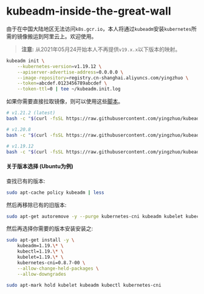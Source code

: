 # kubeadm-inside-the-great-wall

由于在中国大陆地区无法访问`k8s.gcr.io`，本人将通过`kubeadm`安装`kubernetes`所需的镜像搬运到阿里云上。欢迎使用。

> **注意:** 从2021年05月24开始本人不再提供`v19.x.x`以下版本的映射。

```bash
kubeadm init \
	--kubernetes-version=v1.19.12 \
	--apiserver-advertise-address=0.0.0.0 \
	--image-repository=registry.cn-shanghai.aliyuncs.com/yingzhuo \
	--token=abcdef.0123456789abcdef \
	--token-ttl=0 | tee ~/kubeadm.init.log
```

如果你需要直接拉取镜像，则可以使用这些[脚本](./.shell)。

```bash
# v1.21.2 (latest)
bash -c "$(curl -fsSL https://raw.githubusercontent.com/yingzhuo/kubeadm-inside-the-great-wall/master/.shell/pull-1.21.2.sh)"

# v1.20.8
bash -c "$(curl -fsSL https://raw.githubusercontent.com/yingzhuo/kubeadm-inside-the-great-wall/master/.shell/pull-1.20.8.sh)"

# v1.19.12
bash -c "$(curl -fsSL https://raw.githubusercontent.com/yingzhuo/kubeadm-inside-the-great-wall/master/.shell/pull-1.19.12.sh)"
```

#### 关于版本选择 (Ubuntu为例)

查找已有的版本:

```bash
sudo apt-cache policy kubeadm | less
```

然后再移除已有的旧版本:

```bash
sudo apt-get autoremove -y --purge kubernetes-cni kubeadm kubelet kubectl
```

然后再选择你需要的版本安装安装之:

```bash
sudo apt-get install -y \
    kubeadm=1.19.\* \
    kubectl=1.19.\* \
    kubelet=1.19.\* \
    kubernetes-cni=0.8.7-00 \
    --allow-change-held-packages \
    --allow-downgrades

sudo apt-mark hold kubelet kubeadm kubectl kubernetes-cni
```
